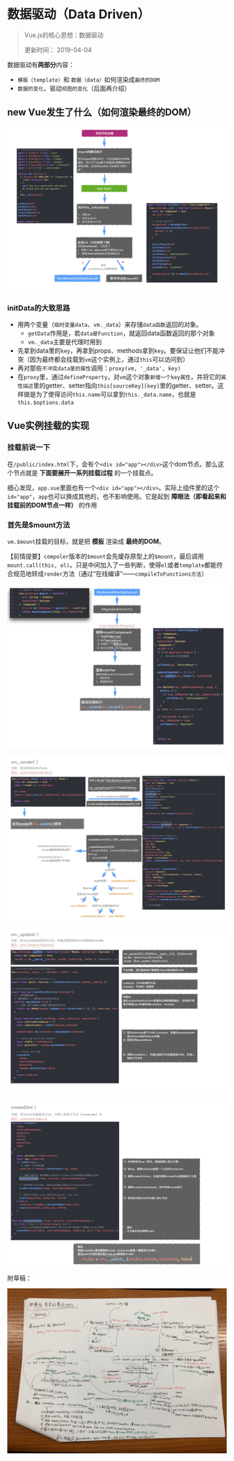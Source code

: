 # 数据驱动（Data Driven）
> Vue.js的核心思想：数据驱动
> 
> 更新时间： 2019-04-04

数据驱动有**两部分**内容：
 - `模板（template）`和 `数据（data）`如何渲染成`最终的DOM`
 - `数据的变化`，驱动`视图的变化`（后面再介绍）

## new Vue发生了什么（如何渲染最终的DOM）

![alt](./img/datadriven-6.jpg)

### initData的大致思路
 - 用两个变量（`临时变量data`、`vm._data`）来存储`data函数`返回的对象。
    - `getData`作用是，若`data是Function`，就返回data函数返回的那个对象
    - `vm._data`主要是代理时用到
 - 先拿到data里的`key`，再拿到props、methods拿到`key`。要保证让他们不能冲突（因为最终都会挂载到`vm`这个实例上，通过`this`可以访问到）
 - 再对那些`不冲突data里的属性`调用：`proxy(vm, '_data', key)`
 - 在`proxy`里，通过`defineProperty`，对`vm`这个对象`新增一个key属性`，并将它的`属性描述`里的getter、setter指向`this[sourceKey][key]`里的getter、setter。这样做是为了使得访问`this.name`可以拿到`this._data.name`，也就是`this.$options.data`

## Vue实例挂载的实现
### 挂载前说一下
在`/public/index.html`下，会有个`<div id="app"></div>`这个dom节点。那么这个节点就是 **下面要展开一系列挂载过程** 的一个挂载点。

细心发现，`app.vue`里面也有一个`<div id="app"></div>`。实际上组件里的这个`id="app"`，`app`也可以换成其他的，也不影响使用。它是起到 **障眼法（即看起来和挂载前的DOM节点一样）** 的作用

### 首先是$mount方法
`vm.$mount`挂载的目标，就是把 **模板** 渲染成 **最终的DOM**。

【前情提要】`compoler`版本的`$mount`会先缓存原型上的`$mount`，最后调用`mount.call(this, el)`。只是中间加入了一些判断，使得`el`或者`template`都能符合规范地转成`render`方法（通过“在线编译”——`compileToFunctions方法`）

![alt](./img/datadriven-1.jpg)

![alt](./img/datadriven-2.jpg)

![alt](./img/datadriven-3.jpg)

![alt](./img/datadriven-4.jpg)

附草稿：

![alt](./img/datadriven-5.jpg)